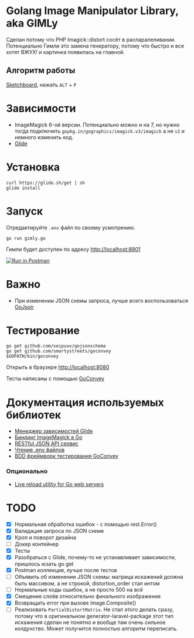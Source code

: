 # Golang Image Manipulator Library, aka GIMLy

Сделан потому что PHP Imagick::distort сосёт в распаралеливании. Потенциально Гимли это замена генератору, потому что быстро и все хотят ВЖУХ! и картинка появилась на главной.

## Алгоритм работы

[Sketchboard](https://sketchboard.me/nACNMWo6XpyJ#/), нажать `ALT` + `P`

# Зависимости

* ImageMagick 6-ой версии. Потенциально можно и на 7, но нужно тогда подключить `gopkg.in/gographics/imagick.v3/imagick` а не `v2` и немного изменить код.
* [Glide](https://glide.sh)

# Установка

```shell
curl https://glide.sh/get | sh
glide install
```

# Запуск

Отредактируйте `.env` файл по своему усмотрению.

```shell
go run gimly.go
```

Гимли будет доступен по адресу [http://localhost:8901](http://localhost:8901)

[![Run in Postman](https://run.pstmn.io/button.svg)](https://app.getpostman.com/run-collection/bb1096a9a186da5214c5)

# Важно

* При изменении JSON схемы запроса, лучше всего воспользоваться [GoJson](http://github.com/ChimeraCoder/gojson/gojson)  

# Тестирование

```shell
go get github.com/xeipuuv/gojsonschema
go get github.com/smartystreets/goconvey
$GOPATH/bin/goconvey
```

Открыть в браузере [http://localhost:8080](http://localhost:8080)

Тесты написаны с помощью [GoConvey](http://goconvey.co)

# Документация используемых библиотек

* [Менеджер зависимостей Glide](https://glide.sh)
* [Биндинг ImageMagick в Go](https://github.com/gographics/imagick)
* [RESTful JSON API сервис](https://github.com/ant0ine/go-json-rest)
* [Чтение .env файлов](github.com/joho/godotenv)
* [BDD фреймворк тестирования GoConvey](http://goconvey.co)

### Опционально
* [Live reload utility for Go web servers](https://github.com/codegangsta/gin)

# TODO

* [x] Нормальная обработка ошибок - с помощью rest.Error()
* [x] Валидация запроса по JSON схеме
* [x] Кроп и поворот дизайна
* [ ] Докер контейнер
* [x] Тесты
* [x] Разобраться с Glide, почему-то не устанавливает зависимости, пришлось юзать go get
* [x] Postman коллекция, лучше после тестов
* [ ] Объявить об изменении JSON схемы: матрица искажений должна быть массивом, а не строкой, distortion_order стал интом
* [ ] Нормальные коды ошибок, а не просто 500 на всё
* [x] Смещение слоёв относительно финального изображение
* [x] Возвращать error при вызове image.Composite()
* [ ] Реализовать `PartialDistortMatrix`. Не стал этого делать сразу, потому что в оригинальном generator-laravel-package этот тип искажения сделан не понятно и вообще там очень сильное колдунство. Может получится полностью алгоритм переписать.
